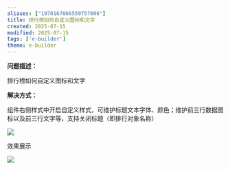 ```yaml
---
aliases: ["1970167066559757006"]
title: 排行榜如何自定义图标和文字
created: 2025-07-15
modified: 2025-07-15
tags: ['e-builder']
theme: e-builder
---
```


**问题描述：**

排行榜如何自定义图标和文字

**解决方式：**

组件右侧样式中开启自定义样式，可维护标题文本字体、颜色；维护前三行数据图标以及前三行文字等，支持关闭标题（即排行对象名称）

**![](41b554b076deb9fafe25cd9638b7b666.jpg)**

效果展示

**![](fc4cbeee8b723fa8345eb59e7f82abe4.jpg)**